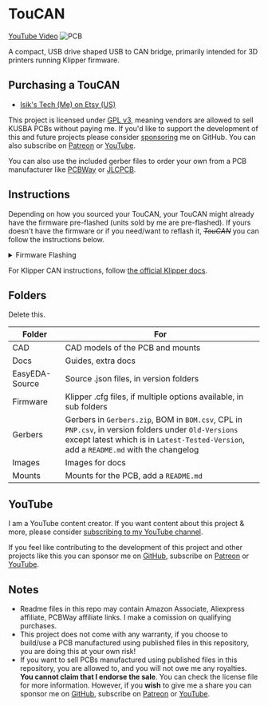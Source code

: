 # TouCAN
[YouTube Video](.)
![PCB](./Images/PCB.png)

A compact, USB drive shaped USB to CAN bridge, primarily intended for 3D printers running Klipper firmware.

## Purchasing a TouCAN
- [Isik's Tech (Me) on Etsy (US)](.)

This project is licensed under [GPL v3](./LICENSE), meaning vendors are allowed to sell KUSBA PCBs without paying me. If you'd like to support the development of this and future projects please consider [sponsoring](https://github.com/sponsors/xbst) me on GitHub. You can also subscribe on [Patreon](https://l.isiks.tech/patreon) or [YouTube](https://l.isiks.tech/member).

You can also use the included gerber files to order your own from a PCB manufacturer like [PCBWay](https://www.pcbway.com/setinvite.aspx?inviteid=374841) or [JLCPCB](https://jlcpcb.com/).
<br>

## Instructions
Depending on how you sourced your TouCAN, your TouCAN might already have the firmware pre-flashed (units sold by me are pre-flashed). If yours doesn't have the firmware or if you need/want to reflash it, *~~TouCAN~~* you can follow the instructions below. 
<details>
  <summary>Firmware Flashing</summary>

1. Download the [firmware](https://github.com/bigtreetech/U2C/blob/master/firmware/U2C_V1_STM32F072.bin).
2. Connect the TouCAN to your PC while holding down the BOOT button on the TouCAN.
3. Download and install [STM32Cube Programmer](https://www.st.com/en/development-tools/stm32cubeprog.html). (Do not download the latest version, it is buggy)
4. Select `USB` on the selecor in top right of the program (below `Not connected`). Click the refresh button next to the port selector. Select `USB1` and click connect.
5. Click `+` next to `Device Memory`, and select `Open File`. Select the downloaded firmware file. Click `Download`. Firmware will be flashed.
</details>

For Klipper CAN instructions, follow [the official Klipper docs](https://www.klipper3d.org/CANBUS.html).

## Folders

Delete this.

| Folder | For |
| ------ | --- |
| CAD | CAD models of the PCB and mounts |
| Docs | Guides, extra docs |
| EasyEDA-Source | Source .json files, in version folders |
| Firmware | Klipper .cfg files, if multiple options available, in sub folders |
| Gerbers | Gerbers in `Gerbers.zip`, BOM in `BOM.csv`, CPL in `PNP.csv`, in version folders under `Old-Versions` except latest which is in `Latest-Tested-Version`, add a `README.md` with the changelog |
| Images | Images for docs |
| Mounts | Mounts for the PCB, add a `README.md` |

## YouTube

I am a YouTube content creator. If you want content about this project & more, please consider [subscribing to my YouTube channel](https://www.youtube.com/channel/UClAWYmCkHjsbaX9Wz1df2mg).
<br>

If you feel like contributing to the development of this project and other projects like this you can sponsor me on [GitHub](https://github.com/sponsors/xbst), subscribe on [Patreon](https://l.isiks.tech/patreon) or [YouTube](https://l.isiks.tech/member).

## Notes
- Readme files in this repo may contain Amazon Associate, Aliexpress affiliate, PCBWay affiliate links. I make a comission on qualifying purchases.
- This project does not come with any warranty, if you choose to build/use a PCB manufactured using published files in this repository, you are doing this at your own risk!
- If you want to sell PCBs manufactured using published files in this repository, you are allowed to, and you will not owe me any royalties. **You cannot claim that I endorse the sale**. You can check the license file for more information. However, if you **wish** to give me a share you can sponsor me on [GitHub](https://github.com/sponsors/xbst), subscribe on [Patreon](https://l.isiks.tech/patreon) or [YouTube](https://l.isiks.tech/member).
